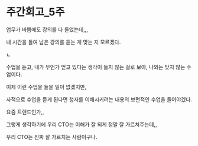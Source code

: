 # 주간회고\_5주

업무가 바쁨에도 강의를 다 들었는데,,,

내 시간을 들여 남은 강의를 듣는 게 맞는 지 모르겠다.



ㄴ

수업을 듣고, 내가 무언가 얻고 있다는 생각이 들지 않는 걸로 보아, 나와는 맞지 않는 수업이다.



이제 이런 수업을 들을 일이 없겠지만,

사적으로 수업을 듣게 된다면 청자를 이해시키려는 내용의 보편적인 수업을 들어야겠다.



요즘 트렌드인가,,

그렇게 생각하기에 우리 CTO는 이해가 잘 되게 정말 잘 가르쳐주는데,,

우리 CTO는 진짜 잘 가르치는 사람이구나.





